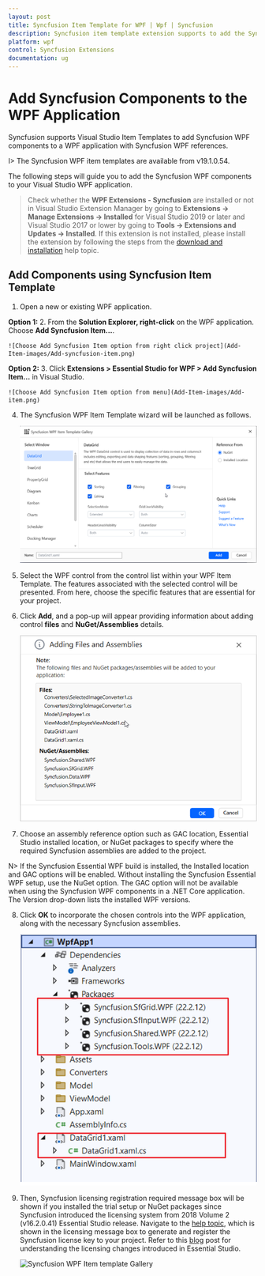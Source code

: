 ```yaml
---
layout: post
title: Syncfusion Item Template for WPF | Wpf | Syncfusion
description: Syncfusion item template extension supports to add the Syncfusion WPF Window into WPF application with add Syncfusion WPF references.
platform: wpf
control: Syncfusion Extensions
documentation: ug
---
```



# Add Syncfusion Components to the WPF Application

Syncfusion supports Visual Studio Item Templates to add Syncfusion WPF components to a WPF application with Syncfusion WPF references. 

I> The Syncfusion WPF item templates are available from v19.1.0.54. 

The following steps will guide you to add the Syncfusion WPF components to your Visual Studio WPF application.

> Check whether the **WPF Extensions - Syncfusion** are installed or not in Visual Studio Extension Manager by going to **Extensions -> Manage Extensions -> Installed** for Visual Studio 2019 or later and Visual Studio 2017 or lower by going to **Tools -> Extensions and Updates -> Installed**. If this extension is not installed, please install the extension by following the steps from the [download and installation](download-and-installation) help topic.

## Add Components using Syncfusion Item Template

1.	Open a new or existing WPF application.

**Option 1:**
2.	From the **Solution Explorer, right-click** on the WPF application. Choose **Add Syncfusion Item...**.

    ![Choose Add Syncfusion Item option from right click project](Add-Item-images/Add-syncfusion-item.png)

**Option 2:**
3.	Click **Extensions > Essential Studio for WPF > Add Syncfusion Item…** in Visual Studio.

	![Choose Add Syncfusion Item option from menu](Add-Item-images/Add-item.png)


4.	The Syncfusion WPF Item Template wizard will be launched as follows.

	![Syncfusion WPF Item template controls](Add-Item-images/Add-syncfusion-ui.png)

5.	Select the WPF control from the control list within your WPF Item Template. The features associated with the selected control will be presented. From here, choose the specific features that are essential for your project.

6.	Click **Add**, and a pop-up will appear providing information about adding control **files** and **NuGet/Assemblies** details.

	![Syncfusion WPF Item template details](Add-Item-images/Add-syncfusion-item-3.png)

7.	Choose an assembly reference option such as GAC location, Essential Studio installed location, or NuGet packages to specify where the required Syncfusion assemblies are added to the project.

N> If the Syncfusion Essential WPF build is installed, the Installed location and GAC options will be enabled. Without installing the Syncfusion Essential WPF setup, use the NuGet option. The GAC option will not be available when using the Syncfusion WPF components in a .NET Core application. The Version drop-down lists the installed WPF versions.

8.	Click **OK** to incorporate the chosen controls into the WPF application, along with the necessary Syncfusion assemblies.

	![Syncfusion WPF Item template Gallery](Add-Item-images/Add-syncfusion-item-details.png)

9.	Then, Syncfusion licensing registration required message box will be shown if you installed the trial setup or NuGet packages since Syncfusion introduced the licensing system from 2018 Volume 2 (v16.2.0.41) Essential Studio release. Navigate to the [help topic](https://help.syncfusion.com/common/essential-studio/licensing/license-key#how-to-generate-syncfusion-license-key), which is shown in the licensing message box to generate and register the Syncfusion license key to your project. Refer to this [blog](https://blog.syncfusion.com/post/Whats-New-in-2018-Volume-2-Licensing-Changes-in-the-1620x-Version-of-Essential-Studio.aspx) post for understanding the licensing changes introduced in Essential Studio.

    ![Syncfusion WPF Item template Gallery](Add-Item-images/LicensePage.png)